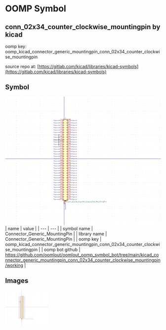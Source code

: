 # OOMP Symbol  
## conn_02x34_counter_clockwise_mountingpin  by kicad  
  
oomp key: oomp_kicad_connector_generic_mountingpin_conn_02x34_counter_clockwise_mountingpin  
  
source repo at: [https://gitlab.com/kicad/libraries/kicad-symbols](https://gitlab.com/kicad/libraries/kicad-symbols)  
## Symbol  
  
[![working.png](working_600.png)](working.png)  
| name | value | 
| --- | --- | 
| symbol name | Connector_Generic_MountingPin | 
| library name | Connector_Generic_MountingPin | 
| oomp key | oomp_kicad_connector_generic_mountingpin_conn_02x34_counter_clockwise_mountingpin | 
| oomp bot github | https://github.com/oomlout/oomlout_oomp_symbol_bot/tree/main/kicad_connector_generic_mountingpin_conn_02x34_counter_clockwise_mountingpin/working | 
## Images  
  
[![working.png](working_140.png)](working.png)  
